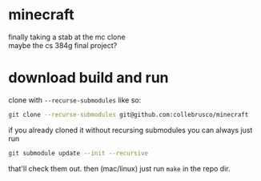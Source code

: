 # minecraft
finally taking a stab at the mc clone   
maybe the cs 384g final project?

# download build and run
clone with `--recurse-submodules` like so:    
```bash
git clone --recurse-submodules git@github.com:collebrusco/minecraft
```
if you already cloned it without recursing submodules you can always just run
```bash
git submodule update --init --recursive
```
that'll check them out. then (mac/linux) just run `make` in the repo dir.
